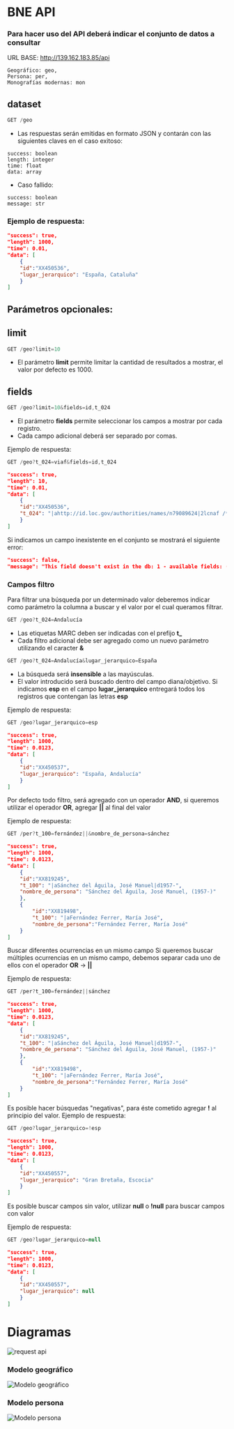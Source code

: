 # BNE API

### Para hacer uso del API deberá indicar el conjunto de datos a consultar

URL BASE: http://139.162.183.85/api
```
Geográfico: geo,
Persona: per,
Monografías modernas: mon
```

## dataset
```js
GET /geo
```
* Las respuestas serán emitidas en formato JSON y contarán con las siguientes claves en el caso exitoso:
```
success: boolean
length: integer
time: float
data: array 
```
* Caso fallido:
```
success: boolean
message: str
```

### Ejemplo de respuesta:
```json
"success": true,
"length": 1000,
"time": 0.01,
"data": [
    {
    "id":"XX450536",
    "lugar_jerarquico": "España, Cataluña"
    }
]
```
## Parámetros opcionales:


## limit
```js
GET /geo?limit=10
```
* El parámetro <strong>limit</strong> permite limitar la cantidad de resultados a mostrar, el valor por defecto es 1000.

## fields

```js
GET /geo?limit=10&fields=id,t_024
```

* El parámetro <strong>fields</strong> permite seleccionar los campos a mostrar por cada registro.
* Cada campo adicional deberá ser separado por comas.

Ejemplo de respuesta:
```js
GET /geo?t_024=viaf&fields=id,t_024
```
```json
"success": true,
"length": 10,
"time": 0.01,
"data": [
    {
    "id":"XX450536",
    "t_024": "|ahttp://id.loc.gov/authorities/names/n79089624|2lcnaf /**/ |ahttp://viaf.org/viaf/316429160|2viaf"
    }
]
```

Si indicamos un campo inexistente en el conjunto se mostrará el siguiente error:

```json
"success": false,
"message": "This field doesn't exist in the db: 1 - available fields: ('id', 't_001', 't_024'..."
```

### Campos filtro

Para filtrar una búsqueda por un determinado valor deberemos indicar como parámetro la columna a buscar y el valor por el cual queramos filtrar.

```js
GET /geo?t_024=Andalucía
```

* Las etiquetas MARC deben ser indicadas con el prefijo <strong>t_</strong>
* Cada filtro adicional debe ser agregado como un nuevo parámetro utilizando el caracter <strong>&</strong>

```js
GET /geo?t_024=Andalucía&lugar_jerarquico=España
```

* La búsqueda será <strong>insensible</strong> a las mayúsculas.
* El valor introducido será buscado dentro del campo diana/objetivo. Si indicamos <strong>esp</strong> en el campo <strong>lugar_jerarquico</strong> entregará todos los registros que contengan las letras <strong>esp</strong>

Ejemplo de respuesta:
```js
GET /geo?lugar_jerarquico=esp
```
```json
"success": true,
"length": 1000,
"time": 0.0123,
"data": [
    {
    "id":"XX450537",
    "lugar_jerarquico": "España, Andalucía"
    }
]
```

Por defecto todo filtro, será agregado con un operador <strong>AND</strong>, si queremos utilizar el operador <strong>OR</strong>, agregar <strong>||</strong> al final del valor 

Ejemplo de respuesta:
```js
GET /per?t_100=fernández||&nombre_de_persona=sánchez
```
```json
"success": true,
"length": 1000,
"time": 0.0123,
"data": [
    {
    "id":"XX819245",
    "t_100": "|aSánchez del Águila, José Manuel|d1957-",
    "nombre_de_persona": "Sánchez del Águila, José Manuel, (1957-)"
    },
    {
        "id":"XX819498",
        "t_100": "|aFernández Ferrer, María José",
        "nombre_de_persona":"Fernández Ferrer, María José"
    }
]
```
Buscar diferentes ocurrencias en un mismo campo
Si queremos buscar múltiples ocurrencias en un mismo campo, debemos separar cada uno de ellos con el operador <strong>OR</strong> -> <strong>||</strong>

Ejemplo de respuesta:
```js
GET /per?t_100=fernández||sánchez
```
```json
"success": true,
"length": 1000,
"time": 0.0123,
"data": [
    {
    "id":"XX819245",
    "t_100": "|aSánchez del Águila, José Manuel|d1957-",
    "nombre_de_persona": "Sánchez del Águila, José Manuel, (1957-)"
    },
    {
        "id":"XX819498",
        "t_100": "|aFernández Ferrer, María José",
        "nombre_de_persona":"Fernández Ferrer, María José"
    }
]
```


Es posible hacer búsquedas "negativas", para éste cometido agregar <strong>!</strong> al principio del valor.
Ejemplo de respuesta:
```js
GET /geo?lugar_jerarquico=!esp
```
```json
"success": true,
"length": 1000,
"time": 0.0123,
"data": [
    {
    "id":"XX450557",
    "lugar_jerarquico": "Gran Bretaña, Escocia"
    }
]
```
Es posible buscar campos sin valor, utilizar <strong>null</strong> o <strong>!null</strong> para buscar campos con valor

Ejemplo de respuesta:
```js
GET /geo?lugar_jerarquico=null
```
```json
"success": true,
"length": 1000,
"time": 0.0123,
"data": [
    {
    "id":"XX450557",
    "lugar_jerarquico": null
    }
]
```

# Diagramas

![request api](https://raw.githubusercontent.com/vgenov-py/bne_api/develop/draw/request_api.png)

### Modelo geográfico

![Modelo geográfico](https://raw.githubusercontent.com/vgenov-py/bne_api/develop/draw/geo_model.png)

### Modelo persona

![Modelo persona](https://raw.githubusercontent.com/vgenov-py/bne_api/develop/draw/per_model.png)